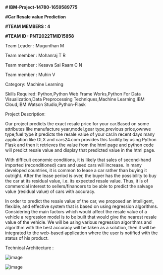 **# IBM-Project-14780-1659589775**

**#Car Resale value Prediction**

**#TEAM MEMBERS : 4**

**#TEAM ID : PNT2022TMID15858**

Team Leader : Mugunthan M

Team member : Mohanraj T R

Team member : Kesava Sai Raam C N

Team member : Muhin V

Category: Machine Learning

Skills Required: Python,Python Web Frame Works,Python For Data Visualization,Data Preprocessing Techniques,Machine Learning,IBM Cloud,IBM Watson Studio,Python-Flask

Project Description:

Our project predicts the exact resale price for your car.Based on some attributes like manufacture year,model,gear type,previous price,ownwe type,fuel type it predicts
the resale value of your car.In recent days many application like OLX and cars24.com provides this facility by using Python Flask and then it retrieves the value from the html page and  python code will predict resale value and display that predicted value in the html page.

With difficult economic conditions, it is likely that sales of second-hand imported (reconditioned) cars and used cars will increase. In many developed countries, it is common to lease a car rather than buying it outright. After the lease period is over, the buyer has the possibility to buy the car at its residual value, i.e. its expected resale value. Thus, it is of commercial interest to sellers/financers to be able to predict the salvage value (residual value) of cars with accuracy.

In order to predict the resale value of the car, we proposed an intelligent, flexible, and effective system that is based on using regression algorithms. Considering the main factors which would affect the resale value of a vehicle a regression model is to be built that would give the nearest resale value of the vehicle. We will be using various regression algorithms and algorithm with the best accuracy will be taken as a solution, then it will be integrated to the web-based application where the user is notified with the status of his product.

Technical Architecture :

![image](https://user-images.githubusercontent.com/113457138/197110367-e36753f6-52e8-40f3-9064-696aaae61e02.png)

![image](https://user-images.githubusercontent.com/113457138/197110758-c8c9bbaa-ca8f-4e79-b4b5-ca736b7b41e4.png)

